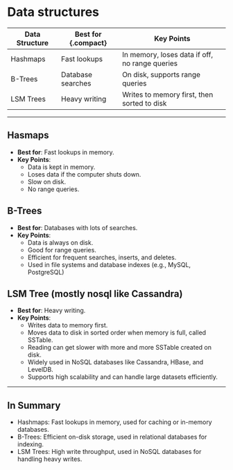 # Data structures

Data Structure  | Best for	 {.compact} | Key Points
---    | --- | ---
Hashmaps | Fast lookups | In memory, loses data if off, no range queries
B-Trees | Database searches	 | On disk, supports range queries
LSM Trees | Heavy writing | Writes to memory first, then sorted to disk

-------

## Hasmaps
- **Best for**: Fast lookups in memory.
- **Key Points**:
    - Data is kept in memory.
    - Loses data if the computer shuts down.
    - Slow on disk.
    - No range queries.

## B-Trees
- **Best for**: Databases with lots of searches.
- **Key Points**:
    - Data is always on disk.
    - Good for range queries.
    - Efficient for frequent searches, inserts, and deletes.
    - Used in file systems and database indexes (e.g., MySQL, PostgreSQL)

## LSM Tree (mostly nosql like Cassandra)
- **Best for**:  Heavy writing.
- **Key Points**:
    - Writes data to memory first.
    - Moves data to disk in sorted order when memory is full, called SSTable.
    - Reading can get slower with more and more SSTable created on disk.
    - Widely used in NoSQL databases like Cassandra, HBase, and LevelDB.
    - Supports high scalability and can handle large datasets efficiently.

-------
## In Summary
- Hashmaps: Fast lookups in memory, used for caching or in-memory databases.
- B-Trees: Efficient on-disk storage, used in relational databases for indexing.
- LSM Trees: High write throughput, used in NoSQL databases for handling heavy writes.
